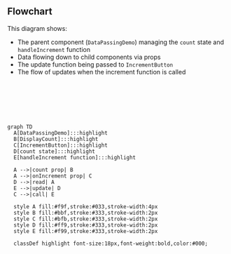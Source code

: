 ## Flowchart
This diagram shows:

- The parent component (`DataPassingDemo`) managing the `count` state and `handleIncrement` function
- Data flowing down to child components via props
- The update function being passed to `IncrementButton`
- The flow of updates when the increment function is called

<br><br><br><br>

```mermaid

graph TD
  A[DataPassingDemo]:::highlight
  B[DisplayCount]:::highlight
  C[IncrementButton]:::highlight
  D[count state]:::highlight
  E[handleIncrement function]:::highlight
  
  A -->|count prop| B
  A -->|onIncrement prop| C
  D -->|read| A
  E -->|update| D
  C -->|call| E
  
  style A fill:#f9f,stroke:#033,stroke-width:4px
  style B fill:#bbf,stroke:#333,stroke-width:2px
  style C fill:#bfb,stroke:#333,stroke-width:2px
  style D fill:#ff9,stroke:#333,stroke-width:2px
  style E fill:#f99,stroke:#333,stroke-width:2px

  classDef highlight font-size:18px,font-weight:bold,color:#000;

  ```